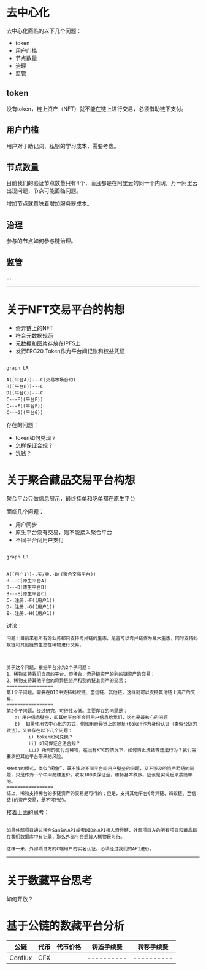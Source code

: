 # 去中心化

去中心化面临的以下几个问题：

- token
- 用户门槛
- 节点数量
- 治理
- 监管


## token

没有token，链上资产（NFT）就不能在链上进行交易，必须借助链下支付。

## 用户门槛

用户对于助记词、私钥的学习成本，需要考虑。

## 节点数量

目前我们的验证节点数量只有4个，而且都是在阿里云的同一个内网，万一阿里云出现问题，节点可能面临问题。

增加节点就意味着增加服务器成本。


## 治理

参与的节点如何参与链治理。


## 监管

...

---


# 关于NFT交易平台的构想

- 奇异链上的NFT
- 符合元数据规范
- 元数据和图片存放在IPFS上
- 发行ERC20 Token作为平台间记账和权益凭证


```mermaid

graph LR

A((平台A))---C(交易市场合约)
B((平台B))---C
D((平台C))---C
C---E((平台E))
C---F((平台F))
C---G((平台G))

```

存在的问题：

- token如何兑现？
- 怎样保证合规？
- 洗钱？




# 关于聚合藏品交易平台构想

聚合平台只做信息展示，最终挂单和吃单都在原生平台

面临几个问题：
- 用户同步
- 原生平台没有交易，则不能接入聚合平台
- 不同平台间用户支付

```mermaid

graph LR


A((用户1))-.买/卖.-B((聚合交易平台))
B---C[原生平台A]
B---D[原生平台B]
B---E[原生平台C]
C-.注册.-F((用户1))
D-.注册.-G((用户1))
E-.注册.-H((用户1))

```


讨论：
```
问题：目前来看所有的业务都只支持奇异链的生态，是否可以奇异链作为最大生态，同时支持蚂蚁链和其他链的生态在稀物进行交易。



关于这个问题，根据平台分为2个子问题：
1、稀物支持我们自己的平台，即稀台，奇异链资产的别的链资产的交易；
2、稀物支持其他平台的奇异链资产和别的链上资产的交易；
=================
第1个子问题，需要在DID中支持蚂蚁链、至信链、其他链，这样就可以支持其他链上资产的交易。
=================
第2个子问题，经过研究，可行性太低。主要存在的问题是：
   a）用户信息壁垒，即其他平台不会将用户信息给我们，这也是最核心的问题
   b)  如果使用去中心化的方式，例如用奇异链上的地址+token作为身份认证（类似公链的做法），又会存在以下几个问题：
        i) token如何兑换？
        ii) 如何保证合法合规？
        iii) 所有的支付走稀物，在没有KYC的情况下，如何防止洗钱等违法行为？我们需要承担其他平台带来的风险。
​
XMeta的模式，类似“闲鱼”，既不涉及不同平台间用户壁垒的问题，又不涉及的资产跨链的问题，只是作为一个中间商赚差价，收取100块保证金，维持基本秩序。应该是实现起来最简单的。
=================
综上，稀物支持稀台的多链资产的交易是可行的；但是，支持其他平台(奇异链、蚂蚁链、至信链)的资产交易，是不可行的。
```

接着上面的思考：

```

如果外部项目通过稀台SaaS的API或者DID的API接入奇异链，外部项目方的所有项目和藏品都在我们数据库中有记录，那么外部平台想接入稀物是可行。

这样一来，外部项目方的C端用户的实名认证，必须经过我们的API进行。
```



---

# 关于数藏平台思考


如何开放？



# 基于公链的数藏平台分析

| 公链 | 代币 | 代币价格 | 铸造手续费 | 转移手续费 |
|-----|------|---------|----------|----------|
|Conflux|CFX||----------|----------|


